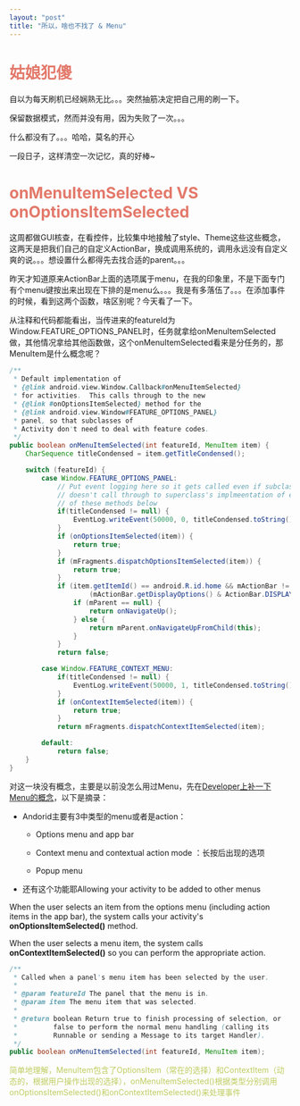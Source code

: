 ```yaml
---
layout: "post"
title: "所以，啥也不找了 & Menu"
---
```

# <font color="#e3796b">姑娘犯傻</font>
自以为每天刷机已经娴熟无比。。。突然抽筋决定把自己用的刷一下。

保留数据模式，然而并没有用，因为失败了一次。。。

什么都没有了。。。哈哈，莫名的开心

一段日子，这样清空一次记忆，真的好棒~

# <font color="#e3796b">onMenuItemSelected VS onOptionsItemSelected</font>
这周都做GUI核查，在看控件，比较集中地接触了style、Theme这些这些概念，这两天是把我们自己的自定义ActionBar，换成调用系统的，调用永远没有自定义爽的说。。。想设置什么都得先去找合适的parent。。。

昨天才知道原来ActionBar上面的选项属于menu，在我的印象里，不是下面专门有个menu键按出来出现在下排的是menu么。。。我是有多落伍了。。。在添加事件的时候，看到这两个函数，啥区别呢？今天看了一下。

从注释和代码都能看出，当传进来的featureId为Window.FEATURE_OPTIONS_PANEL时，任务就拿给onMenuItemSelected做，其他情况拿给其他函数做，这个onMenuItemSelected看来是分任务的，那MenuItem是什么概念呢？

```JAVA
/**
 * Default implementation of
 * {@link android.view.Window.Callback#onMenuItemSelected}
 * for activities.  This calls through to the new
 * {@link #onOptionsItemSelected} method for the
 * {@link android.view.Window#FEATURE_OPTIONS_PANEL}
 * panel, so that subclasses of
 * Activity don't need to deal with feature codes.
 */
public boolean onMenuItemSelected(int featureId, MenuItem item) {
    CharSequence titleCondensed = item.getTitleCondensed();

    switch (featureId) {
        case Window.FEATURE_OPTIONS_PANEL:
            // Put event logging here so it gets called even if subclass
            // doesn't call through to superclass's implmeentation of each
            // of these methods below
            if(titleCondensed != null) {
                EventLog.writeEvent(50000, 0, titleCondensed.toString());
            }
            if (onOptionsItemSelected(item)) {
                return true;
            }
            if (mFragments.dispatchOptionsItemSelected(item)) {
                return true;
            }
            if (item.getItemId() == android.R.id.home && mActionBar != null &&
                    (mActionBar.getDisplayOptions() & ActionBar.DISPLAY_HOME_AS_UP) != 0) {
                if (mParent == null) {
                    return onNavigateUp();
                } else {
                    return mParent.onNavigateUpFromChild(this);
                }
            }
            return false;

        case Window.FEATURE_CONTEXT_MENU:
            if(titleCondensed != null) {
                EventLog.writeEvent(50000, 1, titleCondensed.toString());
            }
            if (onContextItemSelected(item)) {
                return true;
            }
            return mFragments.dispatchContextItemSelected(item);

        default:
            return false;
    }
}

```

对这一块没有概念，主要是以前没怎么用过Menu，先在[Developer上补一下Menu的概念](http://developer.android.com/guide/topics/ui/menus.html)，以下是摘录：

* Andorid主要有3中类型的menu或者是action：
  * Options menu and app bar

  * Context menu and contextual action mode ：长按后出现的选项

  * Popup menu

* 还有这个功能耶Allowing your activity to be added to other menus

When the user selects an item from the options menu (including action items in the app bar), the system calls your activity's __onOptionsItemSelected()__ method.

When the user selects a menu item, the system calls __onContextItemSelected()__ so you can perform the appropriate action.

```JAVA
/**
 * Called when a panel's menu item has been selected by the user.
 *
 * @param featureId The panel that the menu is in.
 * @param item The menu item that was selected.
 *
 * @return boolean Return true to finish processing of selection, or
 *         false to perform the normal menu handling (calling its
 *         Runnable or sending a Message to its target Handler).
 */
public boolean onMenuItemSelected(int featureId, MenuItem item);

```

<font color="#becc5d">简单地理解，MenuItem包含了OptionsItem（常在的选择）和ContextItem（动态的，根据用户操作出现的选择），onMenuItemSelected()根据类型分别调用onOptionsItemSelected()和onContextItemSelected()来处理事件</font>
